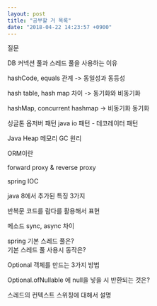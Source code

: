 ```yaml
---
layout: post
title: "공부할 거 목록"
date: "2018-04-22 14:23:57 +0900"
---
```


질문

DB 커넥션 풀과 스레드 풀을 사용하는 이유

hashCode, equals 관계 -> 동일성과 동등성

hash table, hash map 차이 -> 동기화와 비동기화

hashMap, concurrent hashmap -> 비동기화 동기화

싱글톤
옵저버 패턴
java io 패턴 - 데코레이터 패턴

Java Heap 메모리
GC 원리

ORM이란

forward proxy & reverse proxy

spring IOC

java 8에서 추가된 특징 3가지

반복문 코드를 람다를 활용해서 표현

메소드 sync, async 차이

spring 기본 스레드 풀은?  
기본 스레드 풀 사용시 동작은?

Optional 객체를 만드는 3가지 방법

Optional.ofNullable 에 null을 넣을 시 반환되는 것은?

스레드의 컨텍스트 스위칭에 대해서 설명